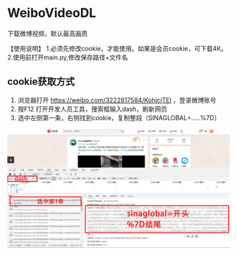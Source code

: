 # WeiboVideoDL
下载微博视频，默认最高画质

【使用说明】
1.必须先修改cookie，才能使用。如果是会员cookie，可下载4K。
2.使用前打开main.py,修改保存路径+文件名

## cookie获取方式
1. 浏览器打开 https://weibo.com/3222817584/KohjcjTEI ，登录微博账号
2. 按F12 打开开发人员工具，搜索框输入dash，刷新网页
3. 选中左侧第一条，右侧找到cookie，复制整段（SINAGLOBAL=.....%7D）

![image](https://github.com/chopper-go/WeiboVideoDL/blob/main/image/wb.jpg)
